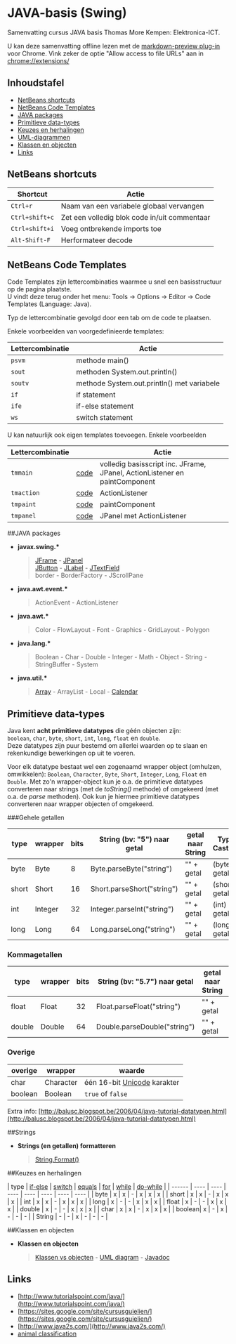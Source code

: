 JAVA-basis (Swing)
==========

Samenvatting cursus JAVA basis Thomas More Kempen: Elektronica-ICT.

U kan deze samenvatting offline lezen met de [markdown-preview plug-in](https://github.com/volca/markdown-preview) voor Chrome. Vink zeker de optie "Allow access to file URLs" aan in [chrome://extensions/](chrome://extensions/)

## Inhoudstafel

- [NetBeans shortcuts](#netbeans-shortcuts)
- [NetBeans Code Templates](#netbeans-code-templates)
- [JAVA packages](#java-packages)
- [Primitieve data-types](#primitieve-data-types)
- [Keuzes en herhalingen](#keuzes-en-herhalingen)
- [UML-diagrammen](UML/uml.md)
- [Klassen en objecten](#Klassen-en-objecten)
- [Links](#links)

## NetBeans shortcuts

| Shortcut        | Actie  |
| ------------- | -----|
| `Ctrl+r` | Naam van een variabele globaal vervangen |
| `Ctrl+shift+c` | Zet een volledig blok code in/uit commentaar |
| `Ctrl+shift+i` | Voeg ontbrekende imports toe |
| `Alt-Shift-F` | Herformateer decode |

## NetBeans Code Templates

Code Templates zijn lettercombinaties waarmee u snel een basisstructuur op de pagina plaatste.   
U vindt deze terug onder het menu: Tools -> Options -> Editor -> Code Templates (Language: Java).  

Typ de lettercombinatie gevolgd door een tab om de code te plaatsen.

Enkele voorbeelden van voorgedefinieerde templates:

| Lettercombinatie | Actie  |
| ------------- | -----|
| `psvm` | methode main() |
| `sout` | methoden System.out.println() |
| `soutv` | methode System.out.println() met variabele |
| `if` | if statement |
| `ife` | if-else statement |
| `ws` | switch statement |

U kan natuurlijk ook eigen templates toevoegen. Enkele voorbeelden

| Lettercombinatie |  | Actie  |
| ------------- | ----- | -----|
| `tmmain` | [code](codeTemplates/tmmain.md) | volledig basisscript inc. JFrame, JPanel, ActionListener en paintComponent  |
| `tmaction` | [code](codeTemplates/custom.md#tmaction) | ActionListener |
| `tmpaint` | [code](codeTemplates/custom.md#tmpaint) | paintComponent |
| `tmpanel` | [code](codeTemplates/custom.md#tmpanel) | JPanel met ActionListener |

##JAVA packages

*   **javax.swing.\***

    > [JFrame](swing/JFrame.md) - [JPanel](swing/JPanel.md)   
    > [JButton](swing/JButton.md) - [JLabel](swing/JLabel.md) - [JTextField](swing/JTextField.md)  
    > border - BorderFactory - JScrollPane 
*   **java.awt.event.\***

    >  ActionEvent - ActionListener
*   **java.awt.\***

    >  Color - FlowLayout - Font - Graphics - GridLayout - Polygon
*   **java.lang.\***

    >  Boolean - Char - Double - Integer - Math - Object - String - StringBuffer - System
*   **java.util.\***

    >  [Array](javaUtil/array.md) - ArrayList - Local - [Calendar](http://tutorials.jenkov.com/java-date-time/java-util-calendar.html)

## Primitieve data-types

Java kent **acht primitieve datatypes** die géén objecten zijn:  
`boolean`, `char`, `byte`, `short`, `int`, `long`, `float` en `double`.  
Deze datatypes zijn puur bestemd om allerlei waarden op te slaan en rekenkundige bewerkingen op uit te voeren.  

Voor elk datatype bestaat wel een zogenaamd wrapper object (omhulzen, omwikkelen): `Boolean`, `Character`, `Byte`, `Short`, `Integer`, `Long`, `Float` en `Double`. 
Met zo'n wrapper-object kun je o.a. de primitieve datatypes converteren naar strings (met de *toString()* methode) of omgekeerd (met o.a. de *parse* methoden). Ook kun je hiermee primitieve datatypes converteren naar wrapper objecten of omgekeerd.

###Gehele getallen

| type |  wrapper  |bits | String (bv: "5") naar getal| getal naar String | Type Casting |
| ------------- | -----|------------------ |  ---- | ---- | ----|
| byte |  Byte | 8 | Byte.parseByte("string") | "" + getal | (byte) getal |
| short | Short| 16 | Short.parseShort("string") | "" + getal |  (short) getal |
| int |Integer| 32 |  Integer.parseInt("string") | "" + getal | (int) getal |
| long | Long|64 | Long.parseLong("string") |  "" + getal | (long) getal |

### Kommagetallen

| type |  wrapper  |bits | String (bv: "5.7") naar getal| getal naar String | Type Casting |
| ------------- | -----|----------------- |  --- | ---- | ----|
| float | Float| 32 | Float.parseFloat("string") | "" + getal | (float) getal |
| double | Double|  64 |  Double.parseDouble("string") | "" + getal | (double) getal |

### Overige

| overige |  wrapper  | waarde |
| ------------- | -----| ------------- |
| char | Character |één 16-bit [Unicode](http://nl.wikipedia.org/wiki/Unicode) karakter | 
| boolean | Boolean|  `true` of `false` |

Extra info: [http://balusc.blogspot.be/2006/04/java-tutorial-datatypen.html](http://balusc.blogspot.be/2006/04/java-tutorial-datatypen.html)

##Strings

*   **Strings (en getallen) formatteren**

    > [String.Format()](string/format.md)

##Keuzes en herhalingen

| type   | [if-else](keuze_herhaling/if.md)  | [switch](keuze_herhaling/switch.md) | [equals](keuze_herhaling/equals.md)  | [for](keuze_herhaling/for.md) | [while](keuze_herhaling/for.md) | [do-while](keuze_herhaling/for.md) |
| ------ | ---- | ---- | ---- | ---- | ---- | ---- | ---- |
| byte   | x | x | - | x | x | x |
| short  | x | x | - | x | x | x |
| int    | x | x | - | x | x | x |
| long   | x | - | - | x | x | x |
| float  | x | - | - | x | x | x |
| double | x | - | - | x | x | x |
| char   | x | x | - | x | x | x |
| boolean| x | - | x | - | - | - |
| String | - | - | x | - | - | - |


##Klassen en objecten

*   **Klassen en objecten**

    > [Klassen vs objecten](klassen/klassen.md) - [UML diagram](UML/uml.md) - [Javadoc](javadoc/javadoc.md)

## Links

- [http://www.tutorialspoint.com/java/](http://www.tutorialspoint.com/java/)
- [https://sites.google.com/site/cursusguielien/](https://sites.google.com/site/cursusguielien/)
- [http://www.java2s.com/](http://www.java2s.com/)
- [animal classification](http://kendeanagudo.hubpages.com/hub/Facts-about-Animals-Its-Types-and-Classification#)
